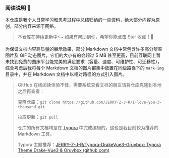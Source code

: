 ### 阅读说明 :book:

本仓库是我个人日常学习和思考过程中总结归纳的一些资料，绝大部分内容为原创，部分内容来源于网络。

> 本仓库在持续更新中:zap:~ 如果有帮助到你，希望你能点击 Star 收藏！:sparkling_heart:

为保证文档内容高质量的展示效果，部分 Markdown 文档中常包含许多高分辨率图片及 GIF 动态图片，它们的大小有的会超过 5 MB 甚至更高，目前互联网上暂未找到免费的图床平台能完美的满足要求（容量、速度、可维护性、可迁移性），综合考虑后我将每个 Markdown 文档的图片都集中放置在同级路径下的 `mark-img` 目录中，并在 Markdown 文档中以相对路径的方式引入图片。

> GitHub 在线阅读体验不佳，需要系统查看文档的朋友请将仓库克隆到本地之后再查看：
>
> 克隆仓库：`git clone https://github.com/JERRY-Z-J-R/I-love-you-3-thousand.git`
>
> 拉取更新：`git pull`
>
> 仓库的所有文档均是在 [Typora](https://typora.io/) 中完成编辑的，这也是我目前较为推荐的 Markdown 工具。
>
> Typora 主题推荐：[JERRY-Z-J-R/Typora-DrakeVue3-Gruvbox: Typora Theme Drake-Vue3 & Gruvbox (github.com)](https://github.com/JERRY-Z-J-R/Typora-DrakeVue3-Gruvbox)

